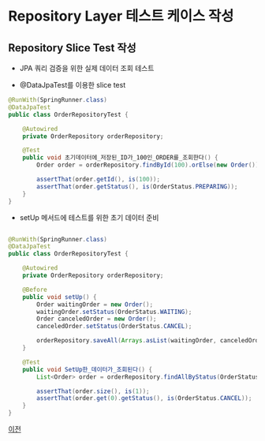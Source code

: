 # Repository Layer 테스트 케이스 작성

## Repository Slice Test 작성

* JPA 쿼리 검증을 위한 실제 데이터 조회 테스트

* @DataJpaTest를 이용한 slice test


```java
@RunWith(SpringRunner.class)
@DataJpaTest
public class OrderRepositoryTest {

    @Autowired
    private OrderRepository orderRepository;

    @Test
    public void 초기데이터에_저장된_ID가_100인_ORDER를_조회한다() {
        Order order = orderRepository.findById(100).orElse(new Order());

        assertThat(order.getId(), is(100));
        assertThat(order.getStatus(), is(OrderStatus.PREPARING));
    }
}
```

* setUp 메서드에 테스트를 위한 초기 데이터 준비

```java

@RunWith(SpringRunner.class)
@DataJpaTest
public class OrderRepositoryTest {

    @Autowired
    private OrderRepository orderRepository;

    @Before
    public void setUp() {
        Order waitingOrder = new Order();
        waitingOrder.setStatus(OrderStatus.WAITING);
        Order canceledOrder = new Order();
        canceledOrder.setStatus(OrderStatus.CANCEL);

        orderRepository.saveAll(Arrays.asList(waitingOrder, canceledOrder));
    }

    @Test
    public void SetUp한_데이터가_조회된다() {
        List<Order> order = orderRepository.findAllByStatus(OrderStatus.CANCEL);

        assertThat(order.size(), is(1));
        assertThat(order.get(0).getStatus(), is(OrderStatus.CANCEL));
    }
}
```

[이전](TDD_06_write_tests_in_controller_layer.md)
